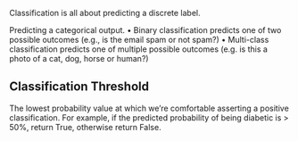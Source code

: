 
Classification is all about predicting a discrete label.

Predicting a categorical output.
• Binary classification predicts one of two possible outcomes (e.g., is
the email spam or not spam?)
• Multi-class classification predicts one of multiple possible outcomes
(e.g. is this a photo of a cat, dog, horse or human?)

## Classification Threshold

The lowest probability value at which
we’re comfortable asserting a positive classification. For example, if
the predicted probability of being diabetic is > 50%, return True,
otherwise return False.